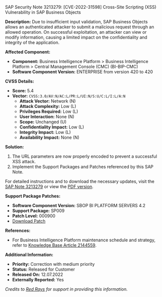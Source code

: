 SAP Security Note 3213279: [CVE-2022-31598] Cross-Site Scripting (XSS) Vulnerability in SAP Business Objects

**Description:**
Due to insufficient input validation, SAP Business Objects allows an authenticated attacker to submit a malicious request through an allowed operation. On successful exploitation, an attacker can view or modify information, causing a limited impact on the confidentiality and integrity of the application.

**Affected Component:**
- **Component:** Business Intelligence Platform > Business Intelligence Platform > Central Management Console (CMC) (BI-BIP-CMC)
- **Software Component Version:** ENTERPRISE from version 420 to 420

**CVSS Details:**
- **Score:** 5.4
- **Vector:** `CVSS:3.0/AV:N/AC:L/PR:L/UI:N/S:U/C:L/I:L/A:N`
  - **Attack Vector:** Network (N)
  - **Attack Complexity:** Low (L)
  - **Privileges Required:** Low (L)
  - **User Interaction:** None (N)
  - **Scope:** Unchanged (U)
  - **Confidentiality Impact:** Low (L)
  - **Integrity Impact:** Low (L)
  - **Availability Impact:** None (N)

**Solution:**
1. The URL parameters are now properly encoded to prevent a successful XSS attack.
2. Implement the Support Packages and Patches referenced by this SAP Note.

For detailed instructions and to download the necessary updates, visit the [SAP Note 3213279](https://notesdownloads.sap.com/note/0040000000898332022) or view the [PDF version](https://userapps.support.sap.com/sap/support/sfm/notes/print/0003213279?language=en-US&token=25543694ADFFAF5555A14F231D358EE9).

**Support Package Patches:**
- **Software Component Version:** SBOP BI PLATFORM SERVERS 4.2
- **Support Package:** SP009
- **Patch Level:** 000900
- [Download Patch](https://me.sap.com/softwarecenter/template/products/_APP=00200682500000001943&_EVENT=DISPHIER&HEADER=Y&FUNCTIONBAR=N&EVENT=TREE&NE=NAVIGATE&ENR=73555000100200001041&V=MAINT)

**References:**
- For Business Intelligence Platform maintenance schedule and strategy, refer to [Knowledge Base Article 2144559](https://me.sap.com/notes/2144559).

**Additional Information:**
- **Priority:** Correction with medium priority
- **Status:** Released for Customer
- **Released On:** 12.07.2022
- **Externally Reported:** Yes

*Credits to [Red Rays](https://redrays.io) for support in providing this information.*